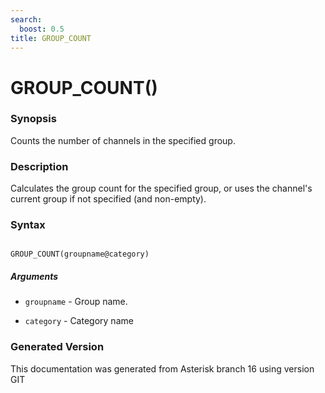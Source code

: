 ```yaml
---
search:
  boost: 0.5
title: GROUP_COUNT
---
```


# GROUP_COUNT()

### Synopsis

Counts the number of channels in the specified group.

### Description

Calculates the group count for the specified group, or uses the channel's current group if not specified (and non-empty).<br>


### Syntax


```

GROUP_COUNT(groupname@category)
```
##### Arguments


* `groupname` - Group name.<br>

* `category` - Category name<br>


### Generated Version

This documentation was generated from Asterisk branch 16 using version GIT 